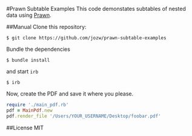 #Prawn Subtable Examples
This code demonstates subtables of nested data using [Prawn](https://github.com/prawnpdf/prawn).

##Manual
Clone this repository:

```console
$ git clone https://github.com/jozw/prawn-subtable-examples
```

Bundle the dependencies

```console
$ bundle install
```

and start `irb`

```console
$ irb
```

Now, create the PDF and save it where you please.

```ruby
require './main_pdf.rb'
pdf = MainPdf.new
pdf.render_file '/Users/YOUR_USERNAME/Desktop/foobar.pdf' 
```

##License
MIT
